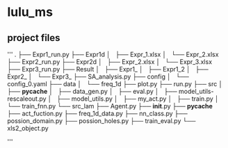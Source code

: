 # lulu_ms
## project files
'''
.
├── Expr1_run.py
├── Expr1d
│   ├── Expr_1.xlsx
│   └── Expr_2.xlsx
├── Expr2_run.py
├── Expr2d
│   ├── Expr_2.xlsx
│   └── Expr_3.xlsx
├── Expr3_run.py
├── Result
│   ├── Expr1_
│   ├── Expr1_2
│   ├── Expr2_
│   └── Expr3_
├── SA_analysis.py
├── config
│   └── config_0.yaml
├── data
│   └── freq_1d
├── plot.py
├── run.py
├── src
│   ├── __pycache__
│   ├── data_gen.py
│   ├── eval.py
│   ├── model_utils-rescaleout.py
│   ├── model_utils.py
│   ├── my_act.py
│   ├── train.py
│   └── train_fnn.py
└── src_lam
    ├── Agent.py
    ├── __init__.py
    ├── __pycache__
    ├── act_fuction.py
    ├── freq_1d_data.py
    ├── nn_class.py
    ├── possion_domain.py
    ├── possion_holes.py
    ├── train_eval.py
    └── xls2_object.py

'''
